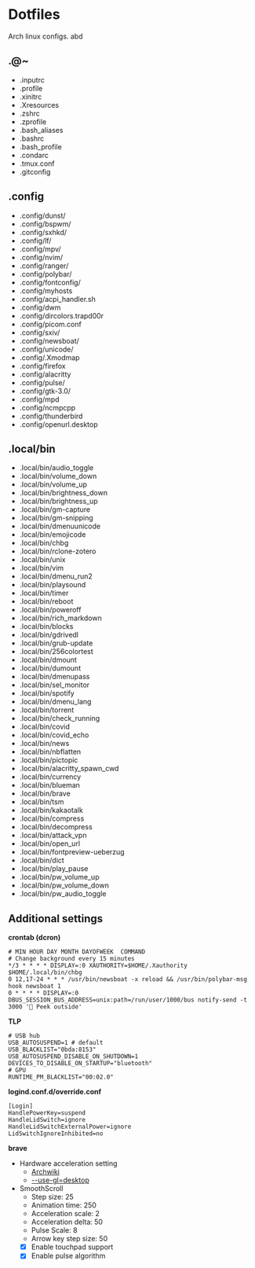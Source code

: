 # Dotfiles
Arch linux configs.
abd


## .@~
- .inputrc
- .profile
- .xinitrc
- .Xresources
- .zshrc
- .zprofile
- .bash\_aliases
- .bashrc
- .bash\_profile
- .condarc
- .tmux.conf
- .gitconfig

## .config
- .config/dunst/
- .config/bspwm/
- .config/sxhkd/
- .config/lf/
- .config/mpv/
- .config/nvim/
- .config/ranger/
- .config/polybar/
- .config/fontconfig/
- .config/myhosts
- .config/acpi\_handler.sh
- .config/dwm
- .config/dircolors.trapd00r
- .config/picom.conf
- .config/sxiv/
- .config/newsboat/
- .config/unicode/
- .config/.Xmodmap
- .config/firefox
- .config/alacritty
- .config/pulse/
- .config/gtk-3.0/
- .config/mpd
- .config/ncmpcpp
- .config/thunderbird
- .config/openurl.desktop

## .local/bin
- .local/bin/audio\_toggle
- .local/bin/volume\_down
- .local/bin/volume\_up
- .local/bin/brightness\_down
- .local/bin/brightness\_up
- .local/bin/gm-capture
- .local/bin/gm-snipping
- .local/bin/dmenuunicode
- .local/bin/emojicode
- .local/bin/chbg
- .local/bin/rclone-zotero
- .local/bin/unix
- .local/bin/vim
- .local/bin/dmenu\_run2
- .local/bin/playsound
- .local/bin/timer
- .local/bin/reboot
- .local/bin/poweroff
- .local/bin/rich\_markdown
- .local/bin/blocks
- .local/bin/gdrivedl
- .local/bin/grub-update
- .local/bin/256colortest
- .local/bin/dmount
- .local/bin/dumount
- .local/bin/dmenupass
- .local/bin/sel\_monitor
- .local/bin/spotify
- .local/bin/dmenu\_lang
- .local/bin/torrent
- .local/bin/check\_running
- .local/bin/covid
- .local/bin/covid\_echo
- .local/bin/news
- .local/bin/nbflatten
- .local/bin/pictopic
- .local/bin/alacritty\_spawn\_cwd
- .local/bin/currency
- .local/bin/blueman
- .local/bin/brave
- .local/bin/tsm
- .local/bin/kakaotalk
- .local/bin/compress
- .local/bin/decompress
- .local/bin/attack\_vpn
- .local/bin/open\_url
- .local/bin/fontpreview-ueberzug
- .local/bin/dict
- .local/bin/play\_pause
- .local/bin/pw\_volume\_up
- .local/bin/pw\_volume\_down
- .local/bin/pw\_audio\_toggle


## Additional settings
**crontab (dcron)**
```
# MIN HOUR DAY MONTH DAYOFWEEK  COMMAND
# Change background every 15 minutes
*/3 * * * * DISPLAY=:0 XAUTHORITY=$HOME/.Xauthority $HOME/.local/bin/chbg
0 12,17-24 * * * /usr/bin/newsboat -x reload && /usr/bin/polybar-msg hook newsboat 1
0 * * * * DISPLAY=:0 DBUS_SESSION_BUS_ADDRESS=unix:path=/run/user/1000/bus notify-send -t 3000 '👀 Peek outside'
```

**TLP**
```
# USB hub
USB_AUTOSUSPEND=1 # default
USB_BLACKLIST="0bda:8153"
USB_AUTOSUSPEND_DISABLE_ON_SHUTDOWN=1
DEVICES_TO_DISABLE_ON_STARTUP="bluetooth"
# GPU
RUNTIME_PM_BLACKLIST="00:02.0"
```

**logind.conf.d/override.conf**
```
[Login]
HandlePowerKey=suspend
HandleLidSwitch=ignore
HandleLidSwitchExternalPower=ignore
LidSwitchIgnoreInhibited=no
```

**brave**  
- Hardware acceleration setting
    - [Archwiki](https://wiki.archlinux.org/index.php/Hardware_video_acceleration)
    - [--use-gl=desktop](https://www.linuxuprising.com/2021/01/how-to-enable-hardware-accelerated.html)
- SmoothScroll
    -  Step size: 25
    -  Animation time: 250
    -  Acceleration scale: 2
    -  Acceleration delta: 50
    -  Pulse Scale: 8
    -  Arrow key step size: 50
    -  [x] Enable touchpad support
    -  [x] Enable pulse algorithm

